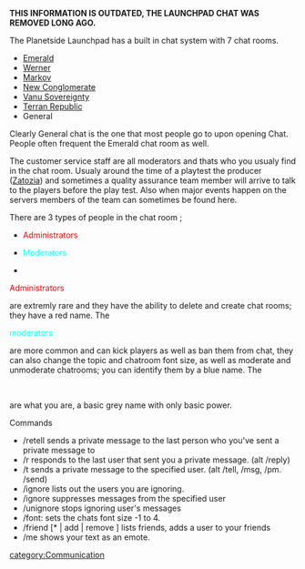 **THIS INFORMATION IS OUTDATED, THE LAUNCHPAD CHAT WAS REMOVED LONG
AGO.**

The Planetside Launchpad has a built in chat system with 7 chat rooms.

- [Emerald](Emerald.md)
- [Werner](Werner.md)
- [Markov](Markov.md)
- [New Conglomerate](New_Conglomerate.md)
- [Vanu Sovereignty](Vanu_Sovereignty.md)
- [Terran Republic](Terran_Republic.md)
- General

Clearly General chat is the one that most people go to upon opening
Chat. People often frequent the Emerald chat room as well.

The customer service staff are all moderators and thats who you usualy
find in the chat room. Usualy around the time of a playtest the producer
([Zatozia](Zatozia.md)) and sometimes a quality assurance team
member will arrive to talk to the players before the play test. Also
when major events happen on the servers members of the team can
sometimes be found here.

There are 3 types of people in the chat room ;

- <div style="display:inline; color:red">

  Administrators

  </div>

- <div style="display:inline; color:#00FFFF">

  Moderators

  </div>

- <div style="display:inline; color:white">

  Guests

  </div>

<div style="display:inline; color:red">

Administrators

</div>

are extremly rare and they have the ability to delete and create chat
rooms; they have a red name. The

<div style="display:inline; color:#00FFFF">

moderators

</div>

are more common and can kick players as well as ban them from chat, they
can also change the topic and chatroom font size, as well as moderate
and unmoderate chatrooms; you can identify them by a blue name. The

<div style="display:inline; color:white">

guests

</div>

are what you are, a basic grey name with only basic power.

Commands

- /retell <message> sends a private message to the last person who
  you've sent a private message to
- /r <message> responds to the last user that sent you a private
  message. (alt /reply)
- /t <user> <message> sends a private message to the specified user.
  (alt /tell, /msg, /pm. /send)
- /ignore lists out the users you are ignoring.
- /ignore <user> suppresses messages from the specified user
- /unignore <user> stops ignoring user's messages
- /font:<number> sets the chats font size -1 to 4.
- /friend \[\* \| add <user> \| remove <user>\] lists friends, adds a
  user to your friends
- /me <text> shows your text as an emote.

[category:Communication](category:Communication.md)
